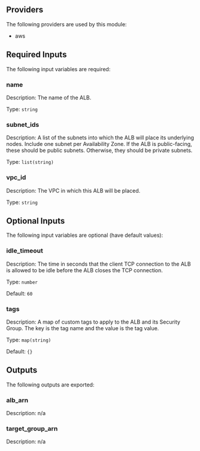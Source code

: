 ## Providers

The following providers are used by this module:

- aws

## Required Inputs

The following input variables are required:

### name

Description: The name of the ALB.

Type: `string`

### subnet\_ids

Description: A list of the subnets into which the ALB will place its underlying nodes. Include one subnet per Availability Zone. If the ALB is public-facing, these should be public subnets. Otherwise, they should be private subnets.

Type: `list(string)`

### vpc\_id

Description: The VPC in which this ALB will be placed.

Type: `string`

## Optional Inputs

The following input variables are optional (have default values):

### idle\_timeout

Description: The time in seconds that the client TCP connection to the ALB is allowed to be idle before the ALB closes the TCP connection.

Type: `number`

Default: `60`

### tags

Description: A map of custom tags to apply to the ALB and its Security Group. The key is the tag name and the value is the tag value.

Type: `map(string)`

Default: `{}`

## Outputs

The following outputs are exported:

### alb\_arn

Description: n/a

### target\_group\_arn

Description: n/a
